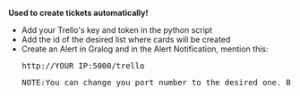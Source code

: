 <b>Used to create tickets automatically!</b>

<ul>
<li>Add your Trello's key and token in the python script</li>
<li>Add the id of the desired list where cards will be created</li>
<li>Create an Alert in Gralog and in the Alert Notification, mention this:</li>
<pre>http://YOUR_IP:5000/trello</pre>
<pre>NOTE:You can change you port number to the desired one. By default it is 5000.</pre>
</ul>
